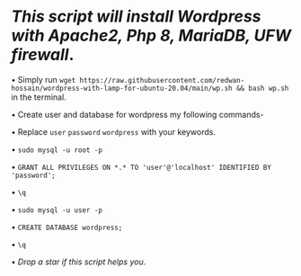  # ***This script will install Wordpress with Apache2, Php 8, MariaDB, UFW firewall***.

• Simply run `wget https://raw.githubusercontent.com/redwan-hossain/wordpress-with-lamp-for-ubuntu-20.04/main/wp.sh && bash wp.sh` in the terminal.

• Create user and database for wordpress my following commands-

• Replace `user`  `password`  `wordpress`  with your keywords.

• `sudo mysql -u root -p`

• `GRANT ALL PRIVILEGES ON *.* TO 'user'@'localhost' IDENTIFIED BY 'password';`

• `\q`

• `sudo mysql -u user -p`

• `CREATE DATABASE wordpress;`

• `\q`

• *Drop a star if this script helps you*.
